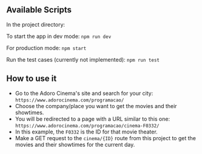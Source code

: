 ## Available Scripts

In the project directory:

To start the app in dev mode:
`npm run dev`

For production mode:
`npm start`

Run the test cases (currently not implemented):
`npm run test`

## How to use it

- Go to the Adoro Cinema's site and search for your city: `https://www.adorocinema.com/programacao/`
- Choose the company/place you want to get the movies and their showtimes.
- You will be redirected to a page with a URL similar to this one: `https://www.adorocinema.com/programacao/cinema-F0332/`
- In this example, the `F0332` is the ID for that movie theater.
- Make a GET request to the `cinema/{ID}` route from this project to get the movies and their showtimes for the current day.
